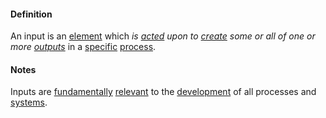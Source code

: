 #### Definition

An input is an [element](https://github.com/gcassel/Modular-Organization-Terminology/blob/master/terms/element.md) which *is [acted](https://github.com/gcassel/Modular-Organization-Terminology/blob/master/terms/act.md) upon to [create](https://github.com/gcassel/Modular-Organization-Terminology/blob/master/terms/create.md) some or all of one or more [outputs](https://github.com/gcassel/Modular-Organization-Terminology/blob/master/terms/output.md)* in a [specific](https://github.com/gcassel/Modular-Organization-Terminology/blob/master/terms/specific.md) [process](https://github.com/gcassel/Modular-Organization-Terminology/blob/master/terms/process.md).  

#### Notes

Inputs are [fundamentally](https://github.com/gcassel/Modular-Organization-Terminology/blob/master/terms/base.md) [relevant](https://github.com/gcassel/Modular-Organization-Terminology/blob/master/terms/relevance.md) to the [development](https://github.com/gcassel/Modular-Organization-Terminology/blob/master/terms/develop.md) of all processes and [systems](https://github.com/gcassel/Modular-Organization-Terminology/blob/master/terms/system.md).  
